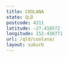 ```yaml
---
title: COOLANA
state: QLD
postcode: 4311
latitude: -27.418572
longitude: 152.438771
url: /qld/coolana/
layout: suburb
---
```


